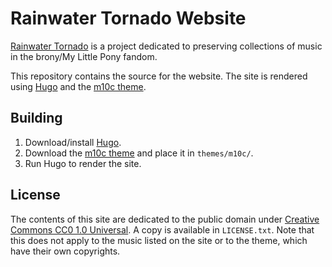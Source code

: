 # Rainwater Tornado Website

[Rainwater Tornado](https://www.rainwatertornado.cloud/) is a project dedicated to preserving collections of music in the brony/My Little Pony fandom.

This repository contains the source for the website. The site is rendered using [Hugo](https://gohugo.io/) and the [m10c theme](https://github.com/vaga/hugo-theme-m10c).

## Building

1. Download/install [Hugo](https://gohugo.io/).
2. Download the [m10c theme](https://github.com/vaga/hugo-theme-m10c) and place it in `themes/m10c/`.
3. Run Hugo to render the site.

## License

The contents of this site are dedicated to the public domain under [Creative Commons CC0 1.0 Universal](https://creativecommons.org/publicdomain/zero/1.0/). A copy is available in `LICENSE.txt`. Note that this does not apply to the music listed on the site or to the theme, which have their own copyrights.